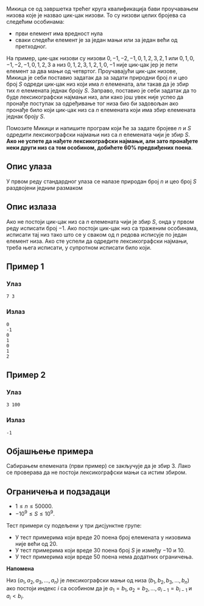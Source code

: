 ﻿Микица се од завршетка трећег круга квалификација бави проучавањем низова које је назвао цик-цак низови. То су низови целих бројева са следећим особинама:

* први елемент има вредност нула
* сваки следећи елемент је за један мањи или за један већи од претходног.

На пример, цик-цак низови су низови
$0, -1, -2, -1, 0, 1, 2, 3, 2, 1$ или $0, 1, 0, -1, -2, -1, 0, 1, 2, 3$ а низ $0, 1, 2, 3, 1, 2, 1, 0, -1$ није цик-цак јер је пети елемент за два мањи од четвртог. Проучавајући цик-цак низове, Микица је себи поставио задатак да за задати природни број $n$ и цео број $S$ одреди цик-цак низ који има $n$ елемената, али такав да је збир тих $n$ елемената једнак броју $S$. Заправо, поставио је себи задатак да то буде лексикографски најмањи низ, али како још увек није успео да пронађе поступак за одређивање тог низа био би задовољан ако пронађе било који цик-цак низ са $n$ елемената који има збир елемената једнак броју $S$.

Помозите Микици и напишите програм који ће за задате бројеве $n$ и  $S$ одредити лексикографски најмањи низ са $n$ елемената чији је збир $S$. **Ако не успете да нађете лексикографски најмањи, али зато пронађете неки други низ са том особином, добићете $60\%$ предвиђених поена**.

## Опис улаза
У првом реду стандардног улаза се налазе природан број $n$ и цео број $S$ раздвојени једним размаком

## Опис излаза
Ако не постоји цик-цак низ са $n$ елемената чији је збир $S$, онда у првом реду исписати број $-1$. Ако постоји цик-цак низ са траженим особинама, исписати тај низ тако што се у сваком од $n$ редова исписује по један елемент низа. Ако сте успели да одредите лексикографски најмањи, треба њега исписати, у супротном исписати било који.

## Пример 1
### Улаз
```
7 3
```

### Излаз
```
0
-1
0
1
0
1
2
```

## Пример 2
### Улаз
```
3 100
```

### Излаз
```
-1
```

## Објашњење примера
Сабирањем елемената (први пример) се закључује да је збир 3. Лако се проверава да не постоји лексикографски мањи са истим збиром.

## Ограничења и подзадаци

* $1\leq n \leq 50000$.
* $-10^9 \leq S \leq 10^9$.

Тест примери су подељени у три дисјунктне групе:

* У тест примерима који вреде $20$ поена број елемената у низовима није већи од $20$.
* У тест примерима који вреде $30$ поена број $S$ је између $-10$ и $10$.
* У тест примерима који вреде $50$ поена нема додатних ограничења. 

**Напомена**

Низ $(a_1, a_2, a_3, \ldots, a_n)$ је лексикографски мањи од низа  $(b_1, b_2, b_3, \ldots, b_n)$ ако постоји индекс $i$ са особином да је $a_1 = b_1, a_2 = b_2, \ldots, a_{i-1} = b_{i-1}$ и $a_{i} < b_{i}$.


